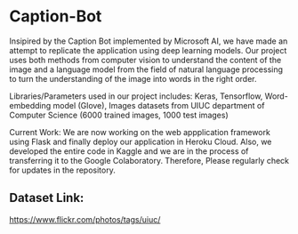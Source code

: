 # Caption-Bot
Insipired by the Caption Bot implemented by Microsoft AI, we have made an attempt to replicate the application using deep learning models. Our project uses both methods from computer vision to understand the content of the image and a language model from the field of natural language processing to turn the understanding of the image into words in the right order.

Libraries/Parameters used in our project includes: Keras, Tensorflow, Word-embedding model (Glove), Images datasets from UIUC department of Computer Science (6000 trained images, 1000 test images)

Current Work: We are now working on the web appplication framework using Flask and finally deploy our application in Heroku Cloud. Also, we developed the entire code in Kaggle and we are in the process of transferring it to the Google Colaboratory. Therefore, Please regularly check for updates in the repository.

## Dataset Link:
https://www.flickr.com/photos/tags/uiuc/

